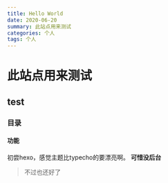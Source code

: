 ```yaml
---
title: Hello World
date: 2020-06-20
summary: 此站点用来测试
categories: 个人
tags: 个人
---
```

# 此站点用来测试
## test
### 目录
#### 功能

初尝hexo，感觉主题比typecho的要漂亮啊。
**可惜没后台**
> 不过也还好了
